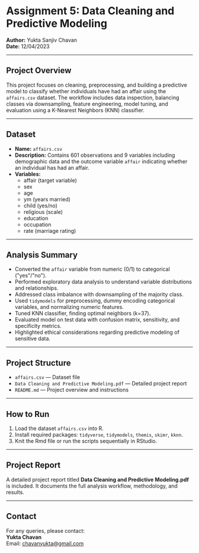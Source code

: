 # Assignment 5: Data Cleaning and Predictive Modeling  
**Author:** Yukta Sanjiv Chavan  
**Date:** 12/04/2023  

---

## Project Overview  
This project focuses on cleaning, preprocessing, and building a predictive model to classify whether individuals have had an affair using the `affairs.csv` dataset. The workflow includes data inspection, balancing classes via downsampling, feature engineering, model tuning, and evaluation using a K-Nearest Neighbors (KNN) classifier.

---

## Dataset  
- **Name:** `affairs.csv`  
- **Description:** Contains 601 observations and 9 variables including demographic data and the outcome variable `affair` indicating whether an individual has had an affair.  
- **Variables:**  
  - affair (target variable)  
  - sex  
  - age  
  - ym (years married)  
  - child (yes/no)  
  - religious (scale)  
  - education  
  - occupation  
  - rate (marriage rating)

---

## Analysis Summary  
- Converted the `affair` variable from numeric (0/1) to categorical ("yes"/"no").  
- Performed exploratory data analysis to understand variable distributions and relationships.  
- Addressed class imbalance with downsampling of the majority class.  
- Used `tidymodels` for preprocessing, dummy encoding categorical variables, and normalizing numeric features.  
- Tuned KNN classifier, finding optimal neighbors (k=37).  
- Evaluated model on test data with confusion matrix, sensitivity, and specificity metrics.  
- Highlighted ethical considerations regarding predictive modeling of sensitive data.

---

## Project Structure  
- `affairs.csv` — Dataset file  
- `Data Cleaning and Predictive Modeling.pdf` — Detailed project report  
- `README.md` — Project overview and instructions  

---

## How to Run  
1. Load the dataset `affairs.csv` into R.  
3. Install required packages: `tidyverse`, `tidymodels`, `themis`, `skimr`, `kknn`.  
4. Knit the Rmd file or run the scripts sequentially in RStudio.

---

## Project Report  
A detailed project report titled **Data Cleaning and Predictive Modeling.pdf** is included. It documents the full analysis workflow, methodology, and results.

---


## Contact  
For any queries, please contact:  
**Yukta Chavan**  
Email: chavanyukta@gmail.com 
